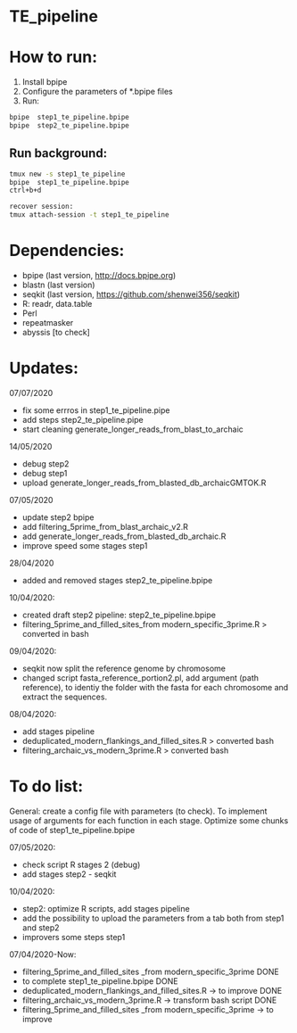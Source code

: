 # TE_pipeline
 
# How to run:
1) Install bpipe
2) Configure the parameters of *.bpipe files 
3) Run:

```bash
bpipe  step1_te_pipeline.bpipe
bpipe  step2_te_pipeline.bpipe
```
## Run background:
```bash
tmux new -s step1_te_pipeline
bpipe  step1_te_pipeline.bpipe
ctrl+b+d

recover session:
tmux attach-session -t step1_te_pipeline
```

# Dependencies:
- bpipe (last version, http://docs.bpipe.org)
- blastn (last version)
- seqkit (last version, https://github.com/shenwei356/seqkit)
- R: readr, data.table
- Perl
- repeatmasker
- abyssis [to check]

# Updates:
07/07/2020
- fix some errros in step1_te_pipeline.pipe
- add steps step2_te_pipeline.pipe
- start cleaning generate_longer_reads_from_blast_to_archaic

14/05/2020
- debug step2
- debug step1
- upload generate_longer_reads_from_blasted_db_archaicGMTOK.R

07/05/2020
- update step2 bpipe
- add filtering_5prime_from_blast_archaic_v2.R
- add generate_longer_reads_from_blasted_db_archaic.R
- improve speed some stages step1 

28/04/2020
- added and removed stages step2_te_pipeline.bpipe

10/04/2020:
- created draft step2 pipeline: step2_te_pipeline.bpipe
- filtering_5prime_and_filled_sites_from modern_specific_3prime.R > converted in bash 

09/04/2020:
- seqkit now split the reference genome by chromosome
- changed script fasta_reference_portion2.pl, add argument (path reference), to identiy the folder with the fasta for each chromosome and extract the sequences. 

08/04/2020: 
- add stages pipeline
- deduplicated_modern_flankings_and_filled_sites.R > converted bash 
- filtering_archaic_vs_modern_3prime.R >  converted bash 

# To do list:
General: create a config file with parameters (to check). To implement usage of arguments for each function in each stage. Optimize some chunks of code of step1_te_pipeline.bpipe

07/05/2020:
- check script R stages 2 (debug)
- add stages step2 - seqkit 

10/04/2020:
- step2: optimize R scripts, add stages pipeline
- add the possibility to upload the parameters from a tab both from step1 and step2
- improvers some steps step1

07/04/2020-Now: 
- filtering_5prime_and_filled_sites _from modern_specific_3prime  DONE
- to complete step1_te_pipeline.bpipe DONE 
- deduplicated_modern_flankings_and_filled_sites.R -> to improve DONE
- filtering_archaic_vs_modern_3prime.R  -> transform bash script DONE
- filtering_5prime_and_filled_sites _from modern_specific_3prime  -> to improve
